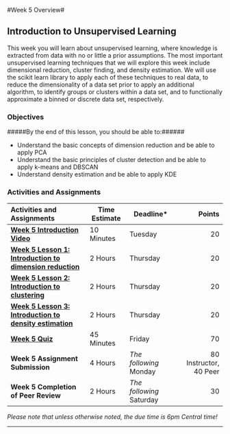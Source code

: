 #Week 5 Overview#

## Introduction to Unsupervised Learning ##

This week you will learn about unsupervised learning, where knowledge is
extracted from data with no or little a prior assumptions. The most
important unsupervised learning techniques that we will explore this
week include dimensional reduction, cluster finding, and density
estimation. We will use the scikit learn library to apply each of these
techniques to real data, to reduce the dimensionality of a data set
prior to apply an additional algorithm, to identify groups or clusters
within a data set, and to functionally approximate a binned or
discrete data set, respectively.

### Objectives ###

#####By the end of this lesson, you should be able to:######

- Understand the basic concepts of dimension reduction and be able to apply PCA
- Understand the basic principles of cluster detection and be able to apply k-means and DBSCAN
- Understand density estimation and be able to apply KDE

### Activities and Assignments ###

|Activities and Assignments | Time Estimate | Deadline* | Points|
|:------| -----|-------|----------:|
|**[Week 5 Introduction Video][wv]** |10 Minutes|Tuesday|20|
|**[Week 5 Lesson 1: Introduction to dimension reduction](lesson1.md)**| 2 Hours |Thursday| 20|
|**[Week 5 Lesson 2: Introduction to clustering](lesson2.md)**| 2 Hours | Thursday | 20 |
|**[Week 5 Lesson 3: Introduction to density estimation](lesson3.md)**| 2 Hours | Thursday| 20 |
|**[Week 5 Quiz][wq]**| 45 Minutes | Friday | 70|
|**Week 5 Assignment Submission**| 4 Hours | *The following* Monday | 80 Instructor, 40 Peer | 
|**Week 5 Completion of Peer Review**| 2 Hours | *The following* Saturday | 30 | 

*Please note that unless otherwise noted, the due time is 6pm Central time!*

----------
[wv]: https://mediaspace.illinois.edu/media/
[wq]: https://learn.illinois.edu/mod/quiz/view.php?id=1325104
